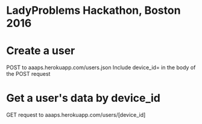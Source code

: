 # LadyProblems Hackathon, Boston 2016

# Create a user
POST to aaaps.herokuapp.com/users.json
Include device_id= in the body of the POST request

# Get a user's data by device_id
GET request to aaaps.herokuapp.com/users/[device_id]